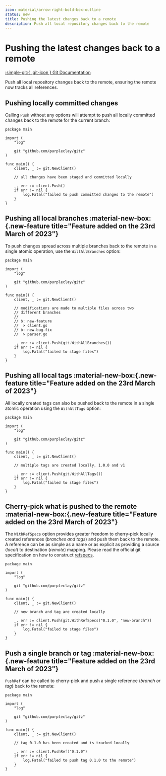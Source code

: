 ```yaml
---
icon: material/arrow-right-bold-box-outline
status: new
title: Pushing the latest changes back to a remote
description: Push all local repository changes back to the remote
---
```


# Pushing the latest changes back to a remote

[:simple-git:{ .git-icon } Git Documentation](https://git-scm.com/docs/git-push)

Push all local repository changes back to the remote, ensuring the remote now tracks all references.

## Pushing locally committed changes

Calling `Push` without any options will attempt to push all locally committed changes back to the remote for the current branch:

```{ .go .select linenums="1" }
package main

import (
    "log"

    git "github.com/purpleclay/gitz"
)

func main() {
    client, _ := git.NewClient()

    // all changes have been staged and committed locally

    _, err := client.Push()
    if err != nil {
        log.Fatal("failed to push committed changes to the remote")
    }
}
```

## Pushing all local branches :material-new-box:{.new-feature title="Feature added on the 23rd March of 2023"}

To push changes spread across multiple branches back to the remote in a single atomic operation, use the `WillAllBranches` option:

```{ .go .select linenums="1" }
package main

import (
    "log"

    git "github.com/purpleclay/gitz"
)

func main() {
    client, _ := git.NewClient()

    // modifications are made to multiple files across two
    // different branches
    //
    // b: new-feature
    //  > client.go
    // b: new-bug-fix
    //  > parser.go

    _, err := client.Push(git.WithAllBranches())
    if err != nil {
        log.Fatal("failed to stage files")
    }
}
```

## Pushing all local tags :material-new-box:{.new-feature title="Feature added on the 23rd March of 2023"}

All locally created tags can also be pushed back to the remote in a single atomic operation using the `WithAllTags` option:

```{ .go .select linenums="1" }
package main

import (
    "log"

    git "github.com/purpleclay/gitz"
)

func main() {
    client, _ := git.NewClient()

    // multiple tags are created locally, 1.0.0 and v1

    _, err := client.Push(git.WithAllTags())
    if err != nil {
        log.Fatal("failed to stage files")
    }
}
```

## Cherry-pick what is pushed to the remote :material-new-box:{.new-feature title="Feature added on the 23rd March of 2023"}

The `WithRefSpecs` option provides greater freedom to cherry-pick locally created references (_branches and tags_) and push them back to the remote. A reference can be as simple as a name or as explicit as providing a source (_local_) to destination (_remote_) mapping. Please read the official git specification on how to construct [refspecs](https://git-scm.com/docs/git-push#Documentation/git-push.txt-ltrefspecgt82308203).

```{ .go .select linenums="1" }
package main

import (
    "log"

    git "github.com/purpleclay/gitz"
)

func main() {
    client, _ := git.NewClient()

    // new branch and tag are created locally

    _, err := client.Push(git.WithRefSpecs("0.1.0", "new-branch"))
    if err != nil {
        log.Fatal("failed to stage files")
    }
}
```

## Push a single branch or tag :material-new-box:{.new-feature title="Feature added on the 23rd March of 2023"}

`PushRef` can be called to cherry-pick and push a single reference (_branch or tag_) back to the remote:

```{ .go .select linenums="1" }
package main

import (
    "log"

    git "github.com/purpleclay/gitz"
)

func main() {
    client, _ := git.NewClient()

    // tag 0.1.0 has been created and is tracked locally

    _, err := client.PushRef("0.1.0")
    if err != nil {
        log.Fatal("failed to push tag 0.1.0 to the remote")
    }
}
```
